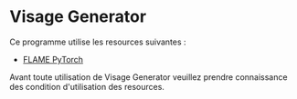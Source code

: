 # Visage Generator

Ce programme utilise les resources suivantes :
- [FLAME PyTorch](https://github.com/soubhiksanyal/FLAME_PyTorch)

Avant toute utilisation de Visage Generator veuillez prendre connaissance
des condition d'utilisation des resources.
